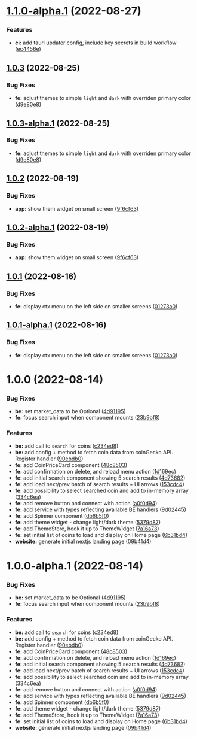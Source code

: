 # [1.1.0-alpha.1](https://github.com/Royserg/bear-board/compare/v1.0.3...v1.1.0-alpha.1) (2022-08-27)


### Features

* **ci:** add tauri updater config, include key secrets in build workflow ([ec4456e](https://github.com/Royserg/bear-board/commit/ec4456e01b5d15e8df3bfa600348e40a865d7dff))

## [1.0.3](https://github.com/Royserg/bear-board/compare/v1.0.2...v1.0.3) (2022-08-25)


### Bug Fixes

* **fe:** adjust themes to simple `light` and `dark` with overriden primary color ([d9e80e8](https://github.com/Royserg/bear-board/commit/d9e80e8d262f68e2bcb8306d57227b7b41be0c02))

## [1.0.3-alpha.1](https://github.com/Royserg/bear-board/compare/v1.0.2...v1.0.3-alpha.1) (2022-08-25)


### Bug Fixes

* **fe:** adjust themes to simple `light` and `dark` with overriden primary color ([d9e80e8](https://github.com/Royserg/bear-board/commit/d9e80e8d262f68e2bcb8306d57227b7b41be0c02))

## [1.0.2](https://github.com/Royserg/bear-board/compare/v1.0.1...v1.0.2) (2022-08-19)


### Bug Fixes

* **app:** show them widget on small screen ([9f6cf63](https://github.com/Royserg/bear-board/commit/9f6cf63c8f330e955d0c3992e5dd540cf701ae31))

## [1.0.2-alpha.1](https://github.com/Royserg/bear-board/compare/v1.0.1...v1.0.2-alpha.1) (2022-08-19)


### Bug Fixes

* **app:** show them widget on small screen ([9f6cf63](https://github.com/Royserg/bear-board/commit/9f6cf63c8f330e955d0c3992e5dd540cf701ae31))

## [1.0.1](https://github.com/Royserg/bear-board/compare/v1.0.0...v1.0.1) (2022-08-16)


### Bug Fixes

* **fe:** display ctx menu on the left side on smaller screens ([01273a0](https://github.com/Royserg/bear-board/commit/01273a0720d8a2860e9c8fe21790733fb45f826c))

## [1.0.1-alpha.1](https://github.com/Royserg/bear-board/compare/v1.0.0...v1.0.1-alpha.1) (2022-08-16)


### Bug Fixes

* **fe:** display ctx menu on the left side on smaller screens ([01273a0](https://github.com/Royserg/bear-board/commit/01273a0720d8a2860e9c8fe21790733fb45f826c))

# 1.0.0 (2022-08-14)


### Bug Fixes

* **be:** set market_data to be Optional ([4d91195](https://github.com/Royserg/bear-board/commit/4d911952dda15c3aa2d5aff153e86b9b288ca470))
* **fe:** focus search input when component mounts ([23b9bf8](https://github.com/Royserg/bear-board/commit/23b9bf8bfbf96bd73acb58f7a8b13c58051d222b))


### Features

* **be:** add call to `search` for coins ([c234ed8](https://github.com/Royserg/bear-board/commit/c234ed806023cfefbf1b8702d5c7e4e071b39d9c))
* **be:** add config + method to fetch coin data from coinGecko API. Register handler ([90ebdb0](https://github.com/Royserg/bear-board/commit/90ebdb02f70de28a5867cf7c652bb9b7896d3667))
* **fe:** add CoinPriceCard component ([48c8503](https://github.com/Royserg/bear-board/commit/48c8503de4d04591bad284835da2ea5dcb485cde))
* **fe:** add confirmation on delete, and reload menu action ([1d169ec](https://github.com/Royserg/bear-board/commit/1d169ecfaf5f64e139741c6f29cbb27325fec6e7))
* **fe:** add initial search component showing 5 search results ([4d73682](https://github.com/Royserg/bear-board/commit/4d7368282c3c9fd945475cf54a1ea2a79c319620))
* **fe:** add load next/prev batch of search results + UI arrows ([153cdc4](https://github.com/Royserg/bear-board/commit/153cdc48d47d2529f7f7fcade4776bdefb58d271))
* **fe:** add possibility to select searched coin and add to in-memory array ([334c6ea](https://github.com/Royserg/bear-board/commit/334c6ea34f3057928ac01cf2401ef9accd910635))
* **fe:** add remove button and connect with action ([a0f0d94](https://github.com/Royserg/bear-board/commit/a0f0d9447351c95cedfbb09d515c71854d75364c))
* **fe:** add service with types reflecting available BE handlers ([9d02445](https://github.com/Royserg/bear-board/commit/9d02445f8b6f8f2f459c6339785e0bb0d3302897))
* **fe:** add Spinner component ([db6b5f0](https://github.com/Royserg/bear-board/commit/db6b5f0aa60f74aae628c20aa5f9874cd09ee1d7))
* **fe:** add theme widget - change light/dark theme ([5379d87](https://github.com/Royserg/bear-board/commit/5379d8772cfafc5ba2d73440c0bb4173f26b1137))
* **fe:** add ThemeStore, hook it up to ThemeWidget ([7a16a73](https://github.com/Royserg/bear-board/commit/7a16a7337fc38f5b20792682ce8521eed109e892))
* **fe:** set initial list of coins to load and display on Home page ([6b31bd4](https://github.com/Royserg/bear-board/commit/6b31bd42b9d47f1b72939ae50eff43ee25f65432))
* **website:** generate initial nextjs landing page ([09b41d4](https://github.com/Royserg/bear-board/commit/09b41d496647c9193482be61d09f46ae0a0dd0eb))

# 1.0.0-alpha.1 (2022-08-14)


### Bug Fixes

* **be:** set market_data to be Optional ([4d91195](https://github.com/Royserg/bear-board/commit/4d911952dda15c3aa2d5aff153e86b9b288ca470))
* **fe:** focus search input when component mounts ([23b9bf8](https://github.com/Royserg/bear-board/commit/23b9bf8bfbf96bd73acb58f7a8b13c58051d222b))


### Features

* **be:** add call to `search` for coins ([c234ed8](https://github.com/Royserg/bear-board/commit/c234ed806023cfefbf1b8702d5c7e4e071b39d9c))
* **be:** add config + method to fetch coin data from coinGecko API. Register handler ([90ebdb0](https://github.com/Royserg/bear-board/commit/90ebdb02f70de28a5867cf7c652bb9b7896d3667))
* **fe:** add CoinPriceCard component ([48c8503](https://github.com/Royserg/bear-board/commit/48c8503de4d04591bad284835da2ea5dcb485cde))
* **fe:** add confirmation on delete, and reload menu action ([1d169ec](https://github.com/Royserg/bear-board/commit/1d169ecfaf5f64e139741c6f29cbb27325fec6e7))
* **fe:** add initial search component showing 5 search results ([4d73682](https://github.com/Royserg/bear-board/commit/4d7368282c3c9fd945475cf54a1ea2a79c319620))
* **fe:** add load next/prev batch of search results + UI arrows ([153cdc4](https://github.com/Royserg/bear-board/commit/153cdc48d47d2529f7f7fcade4776bdefb58d271))
* **fe:** add possibility to select searched coin and add to in-memory array ([334c6ea](https://github.com/Royserg/bear-board/commit/334c6ea34f3057928ac01cf2401ef9accd910635))
* **fe:** add remove button and connect with action ([a0f0d94](https://github.com/Royserg/bear-board/commit/a0f0d9447351c95cedfbb09d515c71854d75364c))
* **fe:** add service with types reflecting available BE handlers ([9d02445](https://github.com/Royserg/bear-board/commit/9d02445f8b6f8f2f459c6339785e0bb0d3302897))
* **fe:** add Spinner component ([db6b5f0](https://github.com/Royserg/bear-board/commit/db6b5f0aa60f74aae628c20aa5f9874cd09ee1d7))
* **fe:** add theme widget - change light/dark theme ([5379d87](https://github.com/Royserg/bear-board/commit/5379d8772cfafc5ba2d73440c0bb4173f26b1137))
* **fe:** add ThemeStore, hook it up to ThemeWidget ([7a16a73](https://github.com/Royserg/bear-board/commit/7a16a7337fc38f5b20792682ce8521eed109e892))
* **fe:** set initial list of coins to load and display on Home page ([6b31bd4](https://github.com/Royserg/bear-board/commit/6b31bd42b9d47f1b72939ae50eff43ee25f65432))
* **website:** generate initial nextjs landing page ([09b41d4](https://github.com/Royserg/bear-board/commit/09b41d496647c9193482be61d09f46ae0a0dd0eb))
